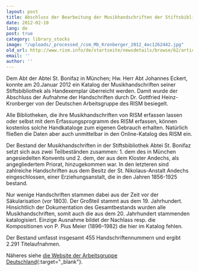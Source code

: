 ```yaml
---
layout: post
title: Abschluss der Bearbeitung der Musikhandschriften der Stiftsbibliothek St. Bonifaz, München (D-Mb)
date: 2012-02-10
lang: de
post: true
category: library_stocks
image: "/uploads/_processed_/csm_Mb_Kronberger_2012_4ec1262442.jpg"
old_url: http://www.rism.info/de/startseite/newsdetails/browse/62/article/64/processing-music-manuscripts-completed-at-the-st-boniface-abbey-library-munich-d-mb.html
email: ''
author: ''
---
```



Dem Abt der Abtei St. Bonifaz in München; Hw. Herr Abt Johannes Eckert, konnte am 20.Januar 2012 ein Katalog der Musikhandschriften seiner Stiftsbibliothek als Handexemplar überreicht werden. Damit wurde der Abschluss der Aufnahme der Handschriften durch Dr. Gottfried Heinz-Kronberger von der Deutschen Arbeitsgruppe des RISM besiegelt.

Alle Bibliotheken, die ihre Musikhandschriften von RISM erfassen lassen oder selbst mit dem Erfassungsprogramm des RISM erfassen, können kostenlos solche Handkataloge zum eigenen Gebrauch erhalten. Natürlich fließen die Daten aber auch unmittelbar in den Online-Katalog des RISM ein.

Der Bestand der Musikhandschriften in der Stiftsbibliothek Abtei St. Bonifaz setzt sich aus zwei Teilbeständen zusammen: 1. dem des in München angesiedelten Konvents und 2. dem, der aus dem Kloster Andechs, als angegliedertem Priorat, hinzugekommen war. In den letzteren sind zahlreiche Handschriften aus dem Besitz der St. Nikolaus-Anstalt Andechs eingeschlossen, einer Erziehungsanstalt, die in den Jahren 1856-1925 bestand.

Nur wenige Handschriften stammen dabei aus der Zeit vor der Säkularisation (vor 1803). Der Großteil stammt aus dem 19. Jahrhundert. Hinsichtlich der Dokumentation des Gesamtbestands wurden alle Musikhandschriften, somit auch die aus dem 20. Jahrhundert stammenden katalogisiert. Einzige Ausnahme bildet der Nachlass resp. die Kompositionen von P. Pius Meier (1896–1982) die hier im Katalog fehlen.

Der Bestand umfasst insgesamt 455 Handschriftennummern und ergibt 2.291 Titelaufnahmen.

Näheres siehe [die Website der Arbeitsgruppe Deutschland](http://www.rism.info/en/workgroups/germany-dresden-munich-working-group-deutschland/einzelinformationen/muenchen-st-bonifaz-stiftsbibliothek-d-mb.html){:target="_blank"}.